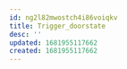 ```yaml
---
id: ng2l82mwostch4i86voiqkv
title: Trigger_doorstate
desc: ''
updated: 1681955117662
created: 1681955117662
---
```

